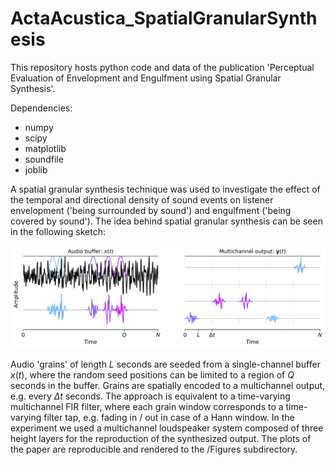 # ActaAcustica_SpatialGranularSynthesis
This repository hosts python code and data of the publication 'Perceptual Evaluation of Envelopment and Engulfment using Spatial Granular Synthesis'.

Dependencies:
* numpy
* scipy
* matplotlib
* soundfile
* joblib

A spatial granular synthesis technique was used to investigate the effect of the temporal and directional density of sound events on listener envelopment ('being surrounded by sound') and engulfment ('being covered by sound'). The idea behind spatial granular synthesis can be seen in the following sketch:

<img src="/Figures/SGS/SGS_sketch.PNG" alt="drawing" width="800"/>

Audio 'grains' of length $L$ seconds are seeded from a single-channel buffer $x(t)$, where the random seed positions can be limited to a region of $Q$ seconds in the buffer. Grains are spatially encoded to a multichannel output, e.g. every $\Delta t$ seconds. The approach is equivalent to a time-varying multichannel FIR filter, where each grain window corresponds to a time-varying filter tap, e.g. fading in / out in case of a Hann window. In the experiment we used a multichannel loudspeaker system composed of three height layers for the reproduction of the synthesized output. The plots of the paper are reproducible and rendered to the /Figures subdirectory. 
